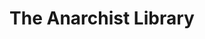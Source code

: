 ---
title: The Anarchist Library
description: An archive focusing on anarchism and anarchist texts.
url: https://theanarchistlibrary.org/
image:
    # url: 'https://docs.astro.build/assets/full-logo-light.png'
    # alt: 'The full Astro logo.'
tags: ['anarchism', 'history', 'philosophy']
pubDate: 2023-11-06
draft: false
---